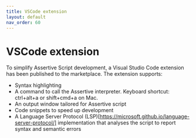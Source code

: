 ```yaml
---
title: VSCode extension
layout: default
nav_order: 60
---
```


# VSCode extension
To simplify Assertive Script development, a Visual Studio Code extension has been published to the marketplace.
The extension supports:
- Syntax highlighting
- A command to call the Assertive interpreter. Keyboard shortcut: ctrl+alt+a or shift+cmd+a on Mac.
- An output window tailored for Assertive script
- Code snippets to speed up development
- A Language Server Protocol (LSP)[https://microsoft.github.io/language-server-protocol/] implementation that analyses the script to report syntax and semantic errors